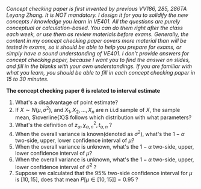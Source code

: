 *Concept checking paper is first invented by previous VV186, 285, 286TA Leyang Zhang.  It is NOT mandatory. I design it for you to solidify the new concepts / knowledge you learn in VE401. All the questions are purely conceptual or calculation-based. You can do them right after the class each week, or use them as review materials before exams. Generally, the content in my concept checking paper covers more material than will be tested in exams, so it should be able to help you prepare for exams, or simply have a sound understanding of VE401. I don’t provide answers for concept checking paper, because I want you to find the answer on slides, and fill in the blanks with your own understandings. If you are familiar with what you learn, you should be able to fill in each concept checking paper in 15 to 30 minutes.* 



**The concept checking paper 6 is related to interval estimate**

1. What's a disadvantage of point estimate?
2. If $X\sim N(\mu, \sigma^2)$, and $X_1, X_2, \dots , X_n$ are n i.i.d sample of $X$, the sample mean, $\overline{X}$ follows which distribution with what parameters?
3. What's the definition of $z_{\alpha}, \chi^2_{\alpha,n}, t_{\alpha,n}$ ?
4. When the overall variance is known(denoted as $\sigma^2$), what's the $1-\alpha$ two-side, upper, lower confidence interval of $\mu$?
5. When the overall variance is unknown, what's the $1-\alpha$ two-side, upper, lower confidence interval of $\mu$?
6. When the overall variance is unknown, what's the $1-\alpha$ two-side, upper, lower confidence interval of $\sigma^2$ ?
7. Suppose we calculated that the 95% two-side confidence interval for $\mu$ is $[10, 15]$, does that mean $P[\mu\in[10,15]]=0.95$ ?